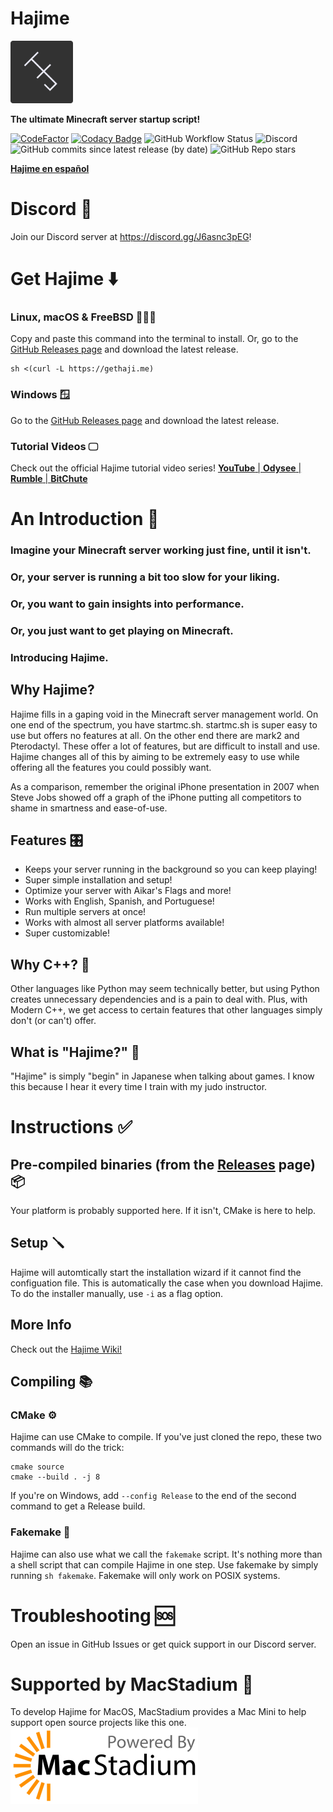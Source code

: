 # Hajime 
<img src="HJ.png" alt="Hajime logo" width="100"/>

**The ultimate Minecraft server startup script!**

[![CodeFactor](https://www.codefactor.io/repository/github/slackadays/hajime/badge)](https://www.codefactor.io/repository/github/slackadays/hajime)
[![Codacy Badge](https://app.codacy.com/project/badge/Grade/18effdc4e4ca4d62ae5d160314f6f200)](https://www.codacy.com/gh/Slackadays/Hajime/dashboard?utm_source=github.com&amp;utm_medium=referral&amp;utm_content=Slackadays/Hajime&amp;utm_campaign=Badge_Grade)
![GitHub Workflow Status](https://img.shields.io/github/workflow/status/Slackadays/Hajime/CI)
![Discord](https://img.shields.io/discord/891817791525629952?color=blue&logo=Discord)
![GitHub commits since latest release (by date)](https://img.shields.io/github/commits-since/slackadays/hajime/latest)
![GitHub Repo stars](https://img.shields.io/github/stars/slackadays/hajime?style=social)

[**Hajime en español**](README_es.md)

# Discord 💬
Join our Discord server at https://discord.gg/J6asnc3pEG!

# Get Hajime ⬇️
### Linux, macOS & FreeBSD 🐧🍎👿
Copy and paste this command into the terminal to install. Or, go to the [GitHub Releases page](https://github.com/Slackadays/Hajime/releases/) and download the latest release.
```
sh <(curl -L https://gethaji.me)
```
### Windows 🪟
Go to the [GitHub Releases page](https://github.com/Slackadays/Hajime/releases/) and download the latest release.

### Tutorial Videos 🖵

Check out the official Hajime tutorial video series!
[**YouTube** | ](https://www.youtube.com/channel/UC0DeCW6yXXVr9DJctJVo7wg)
[**Odysee** | ](https://odysee.com/@TheHajimeProject)
[**Rumble** | ](https://rumble.com/user/TheHajimeProject)
[**BitChute** ](https://www.bitchute.com/channel/DyRXhLP4Ghxd/)

# An Introduction 👋

### Imagine your Minecraft server working just fine, until it isn't. 

### Or, your server is running a bit too slow for your liking. 

### Or, you want to gain insights into performance. 

### Or, you just want to get playing on Minecraft.

### Introducing Hajime.

## Why Hajime?

Hajime fills in a gaping void in the Minecraft server management world. On one end of the spectrum, you have startmc.sh. startmc.sh is super easy to use but offers no features at all. On the other end there are mark2 and Pterodactyl. These offer a lot of features, but are difficult to install and use. Hajime changes all of this by aiming to be extremely easy to use while offering all the features you could possibly want. 

As a comparison, remember the original iPhone presentation in 2007 when Steve Jobs showed off a graph of the iPhone putting all competitors to shame in smartness and ease-of-use.

## Features 🎛️
- Keeps your server running in the background so you can keep playing!
- Super simple installation and setup!
- Optimize your server with Aikar's Flags and more!
- Works with English, Spanish, and Portuguese!
- Run multiple servers at once!
- Works with almost all server platforms available!
- Super customizable!

## Why C++? 🤷
Other languages like Python may seem technically better, but using Python creates unnecessary dependencies and is a pain to deal with. Plus, with Modern C++, we get access to certain features that other languages simply don't (or can't) offer.

## What is "Hajime?" 🙋
"Hajime" is simply "begin" in Japanese when talking about games. I know this because I hear it every time I train with my judo instructor.

# Instructions ✅

## Pre-compiled binaries (from the [Releases](https://github.com/Slackadays/Hajime/releases) page) 📦
Your platform is probably supported here. If it isn't, CMake is here to help.

## Setup 🪛
Hajime will automtically start the installation wizard if it cannot find the configuation file. This is automatically the case when you download Hajime. To do the installer manually, use `-i` as a flag option.

## More Info 

Check out the [Hajime Wiki!](https://github.com/Slackadays/Hajime/wiki)

## Compiling 📚

### CMake ⚙️
Hajime can use CMake to compile. If you've just cloned the repo, these two commands will do the trick:
```
cmake source
cmake --build . -j 8
```
If you're on Windows, add `--config Release` to the end of the second command to get a Release build.

### Fakemake 🤫
Hajime can also use what we call the `fakemake` script. It's nothing more than a shell script that can compile Hajime in one step. Use fakemake by simply running
`sh fakemake`. Fakemake will only work on POSIX systems.
   
# Troubleshooting 🆘
Open an issue in GitHub Issues or get quick support in our Discord server.

# Supported by MacStadium 🍎
To develop Hajime for MacOS, MacStadium provides a Mac Mini to help support open source projects like this one.
<img src="MacStadium-developerlogo.png" alt="Hajime logo" width="300px"/>
